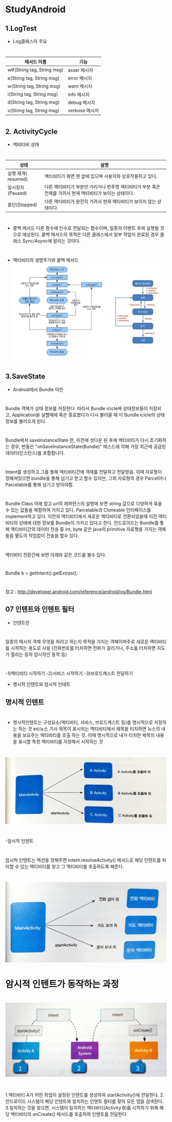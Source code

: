 # StudyAndroid
##  1.LogTest
-  Log클래스의 주요  
#  
|메서드 이름|기능|
|------|---|
|wtf(String tag, String msg)|asser 메시지|
|e(String tag, String msg)|error 메시지|
|w(String tag, String msg)|warn 메시지|
|i(String tag, String msg)|info 메시지|
|d(String tag, String msg)|debug 메시지|
|v(String tag, String msg)|verbose 메시지|
#    
#  
##  2. ActivityCycle
-  액비티비 상태
#  
|상태|설명|
|------|---|
|실행 재개( resumed)|액티비티가 화면 맨 앞에 있으며 사용자와 상호작용하고 있다.|
|일시정지(Paused)|다른 액티비티가 부분만 가리거나 반투명 액티비티가 부분 혹은 전체를 가려서 현재 액티비티가 보이는 상태이다.|
|중단(Stopped)|다른 액티비티가 완전히 가려서 현재 액티비티가 보이지 않는 상태이다.|
#  

-  콜백 메서드 다른 함수에 인수로 전달되는 함수이며, 일종의 이벤트 후에 실행될 것으로 예상된다. 콜백 메서드의 목적은 다른 클래스에서 일부 작업이 완료된 경우 클래스 Sync/Async에 알리는 것이다.

#  
#  
-  액티비티의 생명주기와 콜백 메서드
![텍스트](/./img/lifeCycle.png)
#  
#  
## 3.SaveState
-  Android에서 Bundle 이란
#  
Bundle 객체가 상태 정보를 저장한다.
따라서 Bundle icicle에 상태정보들이 저장되고, Application을 실핼때에 혹은 종료했다가 다시 불러올 때 이 Bundle icicle의 상태정보를 불러오게 된다.
#  
Bundle에서 saveInstanceState 란, 이전에 셧다운 된 후에 액티비티가 다시 초기화하는 경우, 번들은 "onSaveInstanceState(Bundle)" 메스드에 의해 가장 최근에 공급된 데이터(인스턴스)를 포함합니다.
#   
Intent를 생성하고 그를 통해 액티비티간에 객체를 전달하고 전달받음.
이때 자료형이 정해져있으면 bundle을 통해 넘기고 받고 할수 있지만, 그외 자료형의 경우 Parcel이나 Parcelable를 통해 넘기고 받아야함.
#  
#  
Bundle Class
 아래 참고 url의 레퍼런스의 설명에 보면 string 값으로 다양하게 묶을 수 있는 값들을 매핑하여 가지고 있다. Parcelable과 Cloneable 인터페이스를 implement하고 있다. 이전의 액티비티에서 새로운 액티비티로 전환되었을때 이전 액티비티의 상태에 대한 정보를 Bundle이 가지고 있다고 한다.
안드로이드는 Bundle를 통해 액티비티간의 데이터 전송 중 int, byte 같은 java의 primitive 자료형을 가지는 객체들을 별도의 작업없이 전송을 할수 있다.
# 
액티비티 전환간에 보면 아래와 같은 코드를 볼수 있다.
# 
Bundle b = getIntent().getExtras();
# 
참고 : http://developer.android.com/reference/android/os/Bundle.html
## 07 인텐트와 인텐트 필터
-  인텐트란  
#  
일종의 메시지 객체 무엇을 하려고 하는지 목적을 가지는 객체이며주로 새로운 액티비티를 시작하는 용도로 사용 (전화번호를 터치하면 전화가 걸리거나, 주소를 터치하면 지도가 열리는 등의 암시적인 동작 등)
#  
-1)액티비티 시작하기
-2)서비스 시작하기
-3)브로드캐스트 전달하기

- 명시적 인텐트와 암시적 인테트
## 명시적 인텐트
#  
- 명시적인텐트는 구성요소(액티비티, 서비스, 브로드캐스트 등)를 명시적으로 지정하는 하는 것 ex)뉴스 기사 제목이 표시되는 액티비티에서 제목을 터치하면 뉴스의 내용을 보요주는 액티비티를 호출 하는 것. 이때 명시적으로 내가 터치한 제목의 내용을 표시할 특정 액티비티를 지정해서 시작하는 것
#  
![텍스트](/./img/명시적인텐트.jpg)
#  
-암시적 인텐트
#  
암시적 인텐트는 액션을 정해주면 intent.resolveActivity() 메서드로 해당 인텐트를 처리할 수 있는 액티비티를 찾고 그 액티비티를 호출하도록 해준다.                                     
#  ![텍스트](/./img/암시적인텐트.jpg)
#  암시적 인텐트가 동작하는 과정
#  ![텍스트](/./img/암시적인텐트동작과정.jpg)
#  
1.액티비티 A가 어떤 작업이 설정된 인텐트를 생성하여 startActivity()에 전달한다.
2.안드로이드 시스템이 해당 인텐트와 일치하는 인텐트 필터를 찾아 모든 앱을 검색한다.
3.일치하는 것을 찾으면, 시스템이 일치하는 액티비티(Activity B)를 시작하기 위해 해당 액티비티의 onCreate() 메서드를 호출하여 인텐트를 전달한다.











